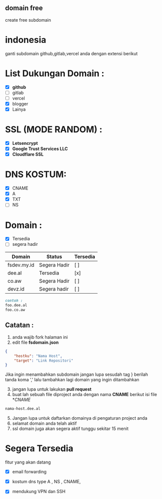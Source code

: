 ## domain free
create free subdomain 

# indonesia
ganti subdomain github,gitlab,vercel anda dengan extensi berikut


# List Dukungan Domain :
 - [x] **github**
 - [ ] gitlab
 - [ ] vercel
 - [x] blogger
 - [x] Lainya

# SSL (MODE RANDOM) :
 - [x] **Letsencrypt**
 - [x] **Google Trust Services LLC**
 - [x] **Cloudflare SSL**

# DNS KOSTUM:
 - [x] CNAME
 - [x] A
 - [x] TXT
 - [ ] NS

# Domain : 
 - [x] Tersedia
 - [ ] segera hadir

| Domain | Status | Tersedia |
| ---- | ---- | ---- |
| fsdev.my.id | Segera Hadir | [ ] |
| dee.al | Tersedia | [x] |
| co.aw | Segera Hadir | [ ] |
| devz.id | Segera hadir | [ ] |
```markdown
contoh :
foo.dee.al
foo.co.aw
```

## Catatan :
1. anda wajib fork halaman ini
2. edit file **fsdomain.json**
```json
{
    "hostku": "Nama Host",
    "target": "Link Repositori"
}
```
Jika ingin menambahkan subdomain jangan lupa sesudah tag } berilah tanda koma ',' lalu tambahkan lagi domain yang ingin ditambahkan

3. jangan lupa untuk lakukan **pull request**
4. buat lah sebuah file diproject anda dengan nama **CNAME** berikut isi file **CNAME*
```markdown
nama-host.dee.al
```
5. Jangan lupa untuk daftarkan domainya di pengaturan project anda
6. selamat domain anda telah aktif
7. ssl domain juga akan segera aktif tunggu sekitar 15 menit

# Segera Tersedia
fitur yang akan datang
 - [x] email forwarding
 - [x] kostum dns type A , NS , CNAME,
 - [x] mendukung VPN dan SSH
 
 
